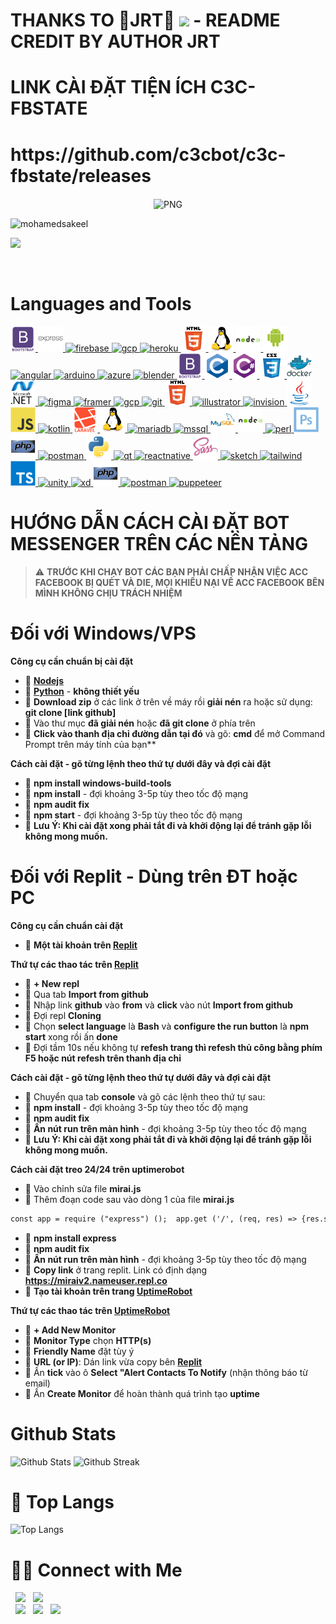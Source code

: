 <h1> THANKS TO 🍁JRT🍂 <img src="https://user-images.githubusercontent.com/88273015/133915703-61533620-a9b9-48ea-b6cd-d42d1e6e7e76.gif" width="25"> - README CREDIT BY AUTHOR JRT</h1> 
<h1>LINK CÀI ĐẶT TIỆN ÍCH C3C-FBSTATE</h1>
<h1>https://github.com/c3cbot/c3c-fbstate/releases</h1>
<p align="center">
    <img align="center" alt="PNG" src="https://user-images.githubusercontent.com/88273015/133915703-61533620-a9b9-48ea-b6cd-d42d1e6e7e76.gif" />
</p> 
<p align="left"> <img src="https://komarev.com/ghpvc/?username=mohamedsakeel&label=Profile%20views&color=0e75b6&style=flat" alt="mohamedsakeel" /> </p>
<img width=800 src="https://github-profile-trophy.vercel.app/?username=J-JRT&column=8&theme=gruvbox&no-frame=true"/></a> 
</p>
<br>

# Languages and Tools
<p align="left"> <a href="https://getbootstrap.com" target="_blank"> <img src="https://raw.githubusercontent.com/devicons/devicon/master/icons/bootstrap/bootstrap-plain-wordmark.svg" alt="bootstrap" width="40" height="40"/> </a> <a href="https://expressjs.com" target="_blank"> <img src="https://raw.githubusercontent.com/devicons/devicon/master/icons/express/express-original-wordmark.svg" alt="express" width="40" height="40"/> </a> <a href="https://firebase.google.com/" target="_blank"> <img src="https://www.vectorlogo.zone/logos/firebase/firebase-icon.svg" alt="firebase" width="40" height="40"/> </a> <a href="https://cloud.google.com" target="_blank"> <img src="https://www.vectorlogo.zone/logos/google_cloud/google_cloud-icon.svg" alt="gcp" width="40" height="40"/> </a> <a href="https://heroku.com" target="_blank"> <img src="https://www.vectorlogo.zone/logos/heroku/heroku-icon.svg" alt="heroku" width="40" height="40"/> </a> <a href="https://www.w3.org/html/" target="_blank"> <img src="https://raw.githubusercontent.com/devicons/devicon/master/icons/html5/html5-original-wordmark.svg" alt="html5" width="40" height="40"/> </a> <a href="https://www.linux.org/" target="_blank"> <img src="https://raw.githubusercontent.com/devicons/devicon/master/icons/linux/linux-original.svg" alt="linux" width="40" height="40"/> </a>  </a> <a href="https://nodejs.org" target="_blank"> <img src="https://raw.githubusercontent.com/devicons/devicon/master/icons/nodejs/nodejs-original-wordmark.svg" alt="nodejs" width="40" height="40"/> </a> <a
href="https://developer.android.com" target="_blank"> <img src="https://raw.githubusercontent.com/devicons/devicon/master/icons/android/android-original-wordmark.svg" alt="android" width="40" height="40"/> </a> <a href="https://angular.io" target="_blank"> <img src="https://angular.io/assets/images/logos/angular/angular.svg" alt="angular" width="40" height="40"/> </a> <a href="https://www.arduino.cc/" target="_blank"> <img src="https://cdn.worldvectorlogo.com/logos/arduino-1.svg" alt="arduino" width="40" height="40"/> </a> <a href="https://azure.microsoft.com/en-in/" target="_blank"> <img src="https://www.vectorlogo.zone/logos/microsoft_azure/microsoft_azure-icon.svg" alt="azure" width="40" height="40"/> </a> <a href="https://www.blender.org/" target="_blank"> <img src="https://download.blender.org/branding/community/blender_community_badge_white.svg" alt="blender" width="40" height="40"/> </a> <a href="https://getbootstrap.com" target="_blank"> <img src="https://raw.githubusercontent.com/devicons/devicon/master/icons/bootstrap/bootstrap-plain-wordmark.svg" alt="bootstrap" width="40" height="40"/> </a> <a href="https://www.cprogramming.com/" target="_blank"> <img src="https://raw.githubusercontent.com/devicons/devicon/master/icons/c/c-original.svg" alt="c" width="40" height="40"/> </a> <a href="https://www.w3schools.com/cs/" target="_blank"> <img src="https://raw.githubusercontent.com/devicons/devicon/master/icons/csharp/csharp-original.svg" alt="csharp" width="40" height="40"/> </a> <a href="https://www.w3schools.com/css/" target="_blank"> <img src="https://raw.githubusercontent.com/devicons/devicon/master/icons/css3/css3-original-wordmark.svg" alt="css3" width="40" height="40"/> </a> <a href="https://www.docker.com/" target="_blank"> <img src="https://raw.githubusercontent.com/devicons/devicon/master/icons/docker/docker-original-wordmark.svg" alt="docker" width="40" height="40"/> </a> <a href="https://dotnet.microsoft.com/" target="_blank"> <img src="https://raw.githubusercontent.com/devicons/devicon/master/icons/dot-net/dot-net-original-wordmark.svg" alt="dotnet" width="40" height="40"/> </a> <a href="https://www.figma.com/" target="_blank"> <img src="https://www.vectorlogo.zone/logos/figma/figma-icon.svg" alt="figma" width="40" height="40"/> </a> <a href="https://www.framer.com/" target="_blank"> <img src="https://www.vectorlogo.zone/logos/framer/framer-icon.svg" alt="framer" width="40" height="40"/> </a> <a href="https://cloud.google.com" target="_blank"> <img src="https://www.vectorlogo.zone/logos/google_cloud/google_cloud-icon.svg" alt="gcp" width="40" height="40"/> </a> <a href="https://git-scm.com/" target="_blank"> <img src="https://www.vectorlogo.zone/logos/git-scm/git-scm-icon.svg" alt="git" width="40" height="40"/> </a> <a href="https://www.w3.org/html/" target="_blank"> <img src="https://raw.githubusercontent.com/devicons/devicon/master/icons/html5/html5-original-wordmark.svg" alt="html5" width="40" height="40"/> </a> <a href="https://www.adobe.com/in/products/illustrator.html" target="_blank"> <img src="https://www.vectorlogo.zone/logos/adobe_illustrator/adobe_illustrator-icon.svg" alt="illustrator" width="40" height="40"/> </a> <a href="https://www.invisionapp.com/" target="_blank"> <img src="https://www.vectorlogo.zone/logos/invisionapp/invisionapp-icon.svg" alt="invision" width="40" height="40"/> </a> <a href="https://www.java.com" target="_blank"> <img src="https://raw.githubusercontent.com/devicons/devicon/master/icons/java/java-original.svg" alt="java" width="40" height="40"/> </a> <a href="https://developer.mozilla.org/en-US/docs/Web/JavaScript" target="_blank"> <img src="https://raw.githubusercontent.com/devicons/devicon/master/icons/javascript/javascript-original.svg" alt="javascript" width="40" height="40"/> </a> <a href="https://kotlinlang.org" target="_blank"> <img src="https://www.vectorlogo.zone/logos/kotlinlang/kotlinlang-icon.svg" alt="kotlin" width="40" height="40"/> </a> <a href="https://laravel.com/" target="_blank"> <img src="https://raw.githubusercontent.com/devicons/devicon/master/icons/laravel/laravel-plain-wordmark.svg" alt="laravel" width="40" height="40"/> </a> <a href="https://www.linux.org/" target="_blank"> <img src="https://raw.githubusercontent.com/devicons/devicon/master/icons/linux/linux-original.svg" alt="linux" width="40" height="40"/> </a> <a href="https://mariadb.org/" target="_blank"> <img src="https://www.vectorlogo.zone/logos/mariadb/mariadb-icon.svg" alt="mariadb" width="40" height="40"/> </a> <a href="https://www.microsoft.com/en-us/sql-server" target="_blank"> <img src="https://www.svgrepo.com/show/303229/microsoft-sql-server-logo.svg" alt="mssql" width="40" height="40"/> </a> <a href="https://www.mysql.com/" target="_blank"> <img src="https://raw.githubusercontent.com/devicons/devicon/master/icons/mysql/mysql-original-wordmark.svg" alt="mysql" width="40" height="40"/> </a> <a href="https://nodejs.org" target="_blank"> <img src="https://raw.githubusercontent.com/devicons/devicon/master/icons/nodejs/nodejs-original-wordmark.svg" alt="nodejs" width="40" height="40"/> </a> <a href="https://www.perl.org/" target="_blank"> <img src="https://api.iconify.design/logos-perl.svg" alt="perl" width="40" height="40"/> </a> <a href="https://www.photoshop.com/en" target="_blank"> <img src="https://raw.githubusercontent.com/devicons/devicon/master/icons/photoshop/photoshop-line.svg" alt="photoshop" width="40" height="40"/> </a> <a href="https://www.php.net" target="_blank"> <img src="https://raw.githubusercontent.com/devicons/devicon/master/icons/php/php-original.svg" alt="php" width="40" height="40"/> </a> <a href="https://postman.com" target="_blank"> <img src="https://www.vectorlogo.zone/logos/getpostman/getpostman-icon.svg" alt="postman" width="40" height="40"/> </a> <a href="https://www.python.org" target="_blank"> <img src="https://raw.githubusercontent.com/devicons/devicon/master/icons/python/python-original.svg" alt="python" width="40" height="40"/> </a> <a href="https://www.qt.io/" target="_blank"> <img src="https://upload.wikimedia.org/wikipedia/commons/0/0b/Qt_logo_2016.svg" alt="qt" width="40" height="40"/> </a> <a href="https://reactnative.dev/" target="_blank"> <img src="https://reactnative.dev/img/header_logo.svg" alt="reactnative" width="40" height="40"/> </a> <a href="https://sass-lang.com" target="_blank"> <img src="https://raw.githubusercontent.com/devicons/devicon/master/icons/sass/sass-original.svg" alt="sass" width="40" height="40"/> </a> <a href="https://www.sketch.com/" target="_blank"> <img src="https://www.vectorlogo.zone/logos/sketchapp/sketchapp-icon.svg" alt="sketch" width="40" height="40"/> </a> <a href="https://tailwindcss.com/" target="_blank"> <img src="https://www.vectorlogo.zone/logos/tailwindcss/tailwindcss-icon.svg" alt="tailwind" width="40" height="40"/> </a> <a href="https://www.typescriptlang.org/" target="_blank"> <img src="https://raw.githubusercontent.com/devicons/devicon/master/icons/typescript/typescript-original.svg" alt="typescript" width="40" height="40"/> </a> <a href="https://unity.com/" target="_blank"> <img src="https://www.vectorlogo.zone/logos/unity3d/unity3d-icon.svg" alt="unity" width="40" height="40"/> </a> <a href="https://www.adobe.com/products/xd.html" target="_blank"> <img src="https://cdn.worldvectorlogo.com/logos/adobe-xd.svg" alt="xd" width="40" height="40"/> </a> <a
href="https://www.php.net" target="_blank"> <img src="https://raw.githubusercontent.com/devicons/devicon/master/icons/php/php-original.svg" alt="php" width="40" height="40"/> </a> <a href="https://postman.com" target="_blank"> <img src="https://www.vectorlogo.zone/logos/getpostman/getpostman-icon.svg" alt="postman" width="40" height="40"/> </a> <a href="https://github.com/puppeteer/puppeteer" target="_blank"> <img src="https://www.vectorlogo.zone/logos/pptrdev/pptrdev-official.svg" alt="puppeteer" width="40" height="40"/> </a> </p>


<h1>HƯỚNG DẪN CÁCH CÀI ĐẶT BOT MESSENGER TRÊN CÁC NỀN TẢNG</h1>

> :warning: **TRƯỚC KHI CHẠY BOT CÁC BẠN PHẢI CHẤP NHẬN VIỆC ACC FACEBOOK BỊ QUÉT VÀ DIE, MỌI KHIẾU NẠI VỀ ACC FACEBOOK BÊN MÌNH KHÔNG CHỊU TRÁCH NHIỆM**

<h1>Đối với Windows/VPS</h1> 

**Công cụ cần chuẩn bị cài đặt**

- 🍁 **[Nodejs](https://nodejs.org/en/)**
- 🍁 **[Python](https://www.python.org/)** - **không thiết yếu**
- 🍁 **Download zip** ở các link ở trên về máy rồi **giải nén** ra hoặc sử dụng: **git clone [link github]**
- 🍁 Vào thư mục **đã giải nén** hoặc **đã git clone** ở phía trên
- 🍁 **Click vào thanh địa chỉ đường dẫn tại đó** và gõ: **cmd** để mở Command Prompt trên máy tính của bạn**

**Cách cài đặt - gõ từng lệnh theo thứ tự dưới đây và đợi cài đặt**

- 🍁 **npm install windows-build-tools**
- 🍁 **npm install** - đợi khoảng 3-5p tùy theo tốc độ mạng
- 🍁 **npm audit fix**
- 🍁 **npm start** - đợi khoảng 3-5p tùy theo tốc độ mạng
- 🍁 **Lưu Ý: Khi cài đặt xong phải tắt đi và khởi động lại để tránh gặp lỗi không mong muốn.**

<h1>Đối với Replit - Dùng trên ĐT hoặc PC</h1> 

**Công cụ cần chuẩn cài đặt**

- 🍁 **Một tài khoản trên [Replit](https://replit.com/)**

**Thứ tự các thao tác trên [Replit](https://replit.com/)**

- 🍁 **+ New repl**
- 🍁 Qua tab **Import from github**
- 🍁 Nhập link **github** vào **from** và **click** vào nút **Import from github**
- 🍁 Đợi repl **Cloning**
- 🍁 Chọn **select language** là **Bash** và **configure the run button** là **npm start** xong rồi ấn **done**
- 🍁 Đợi tầm 10s nếu không tự **refesh trang thì refesh thủ công bằng phím F5 hoặc nút refesh trên thanh địa chỉ**

**Cách cài đặt - gõ từng lệnh theo thứ tự dưới đây và đợi cài đặt**

- 🍁 Chuyển qua tab **console** và gõ các lệnh theo thứ tự sau:
- 🍁 **npm install** - đợi khoảng 3-5p tùy theo tốc độ mạng
- 🍁 **npm audit fix**
- 🍁 **Ấn nút run trên màn hình** - đợi khoảng 3-5p tùy theo tốc độ mạng
- 🍁 **Lưu Ý: Khi cài đặt xong phải tắt đi và khởi động lại để tránh gặp lỗi không mong muốn.**

**Cách cài đặt treo 24/24 trên uptimerobot**

- 🍁 Vào chỉnh sửa file **mirai.js**
- 🍁 Thêm đoạn code sau vào dòng 1 của file **mirai.js**

```diff
const app = require ("express") ();  app.get ('/', (req, res) => {res.send ("RUN BOT");});app.listen(process.env. PORT);    
```

- 🍁 **npm install express**
- 🍁 **npm audit fix**
- 🍁 **Ấn nút run trên màn hình** - đợi khoảng 3-5p tùy theo tốc độ mạng
- 🍁 **Copy link** ở trang replit. Link có định dạng **https://miraiv2.nameuser.repl.co**
- 🍁 **Tạo tài khoản trên trang [UptimeRobot](https://uptimerobot.com/)**

**Thứ tự các thao tác trên [UptimeRobot](https://uptimerobot.com/)**


- 🍁 **+  Add New Monitor**
- 🍁 **Monitor Type** chọn **HTTP(s)**
- 🍁 **Friendly Name** đặt tùy ý
- 🍁 **URL (or IP)**: Dán link vừa copy bên **[Replit](https://replit.com/)** 
- 🍁 Ấn **tick** vào ô  **Select "Alert Contacts To Notify** (nhận thông báo từ email)
- 🍁 Ấn **Create Monitor** để hoàn thành quá trình tạo **uptime**

# Github Stats

<img src="https://github-readme-stats.vercel.app/api?username=J-JRT&include_all_commits=true&count_private=true&show_icons=true&custom_title=J-JRT&line_height=20&title_color=7A7ADB&icon_color=2234AE&text_color=D3D3D3&bg_color=0,000000,130F40" alt = "Github Stats" >
<img src="http://github-readme-streak-stats.herokuapp.com/?user=J-JRT&theme=neon-palenight" alt = "Github Streak" >

# 📖 Top Langs

![Top Langs](https://github-readme-stats.vercel.app/api/top-langs/?username=J-JRT&text_color=daf7dc&bg_color=151515)
# 🤝🏻 Connect with Me
<p align="center">
  
&nbsp; <a href="https://www.instagram.com/hd.jrt.2k3" target="_blank" rel="noopener noreferrer"><img src="https://img.icons8.com/plasticine/100/000000/instagram-new.png" width="100" /></a> 
&nbsp; <a href="https://www.tiktok.com/@hd.jrt03?" target="_blank" rel="noopener noreferrer"><img src="https://img.icons8.com/color/search" width="100" /></a>    
&nbsp; <a href="https://github.com/J-JRT" target="_blank" rel="noopener noreferrer"><img src="https://img.icons8.com/plasticine/100/000000/github.png" width="100" /></a>
&nbsp; <a href="https://www.facebook.com/NHD.JRT.262" target="_blank" rel="noopener noreferrer"><img src="https://img.icons8.com/plasticine/100/000000/facebook.png"  width="100" /></a>
&nbsp; <a href="mailto:lehonguyen2k3@gmail.com" target="_blank" rel="noopener noreferrer"><img src="https://img.icons8.com/plasticine/100/000000/gmail.png"  width="100" /></a>
</p>


